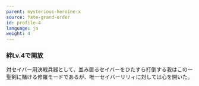 ```yaml
---
parent: mysterious-heroine-x
source: fate-grand-order
id: profile-4
language: ja
weight: 4
---
```


### 絆Lv.4で開放

対セイバー用決戦兵器として、並み居るセイバーをひたすら打倒する我はこの一聖剣に賭ける修羅モードであるが、唯一セイバーリリィに対しては心を開いた。
